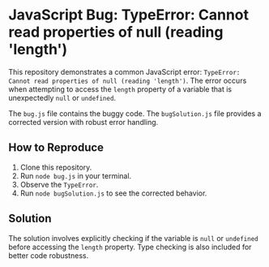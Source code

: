 # JavaScript Bug: TypeError: Cannot read properties of null (reading 'length')

This repository demonstrates a common JavaScript error: `TypeError: Cannot read properties of null (reading 'length')`.  The error occurs when attempting to access the `length` property of a variable that is unexpectedly `null` or `undefined`. 

The `bug.js` file contains the buggy code. The `bugSolution.js` file provides a corrected version with robust error handling.

## How to Reproduce

1. Clone this repository.
2. Run `node bug.js` in your terminal.
3. Observe the `TypeError`.
4. Run `node bugSolution.js` to see the corrected behavior.

## Solution

The solution involves explicitly checking if the variable is `null` or `undefined` before accessing the `length` property.  Type checking is also included for better code robustness.